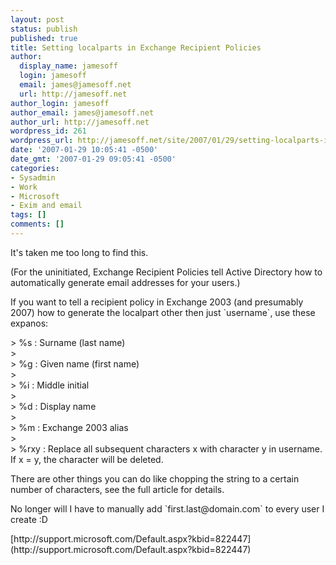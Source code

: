 ```yaml
---
layout: post
status: publish
published: true
title: Setting localparts in Exchange Recipient Policies
author:
  display_name: jamesoff
  login: jamesoff
  email: james@jamesoff.net
  url: http://jamesoff.net
author_login: jamesoff
author_email: james@jamesoff.net
author_url: http://jamesoff.net
wordpress_id: 261
wordpress_url: http://jamesoff.net/site/2007/01/29/setting-localparts-in-exchange-recipient-policies/
date: '2007-01-29 10:05:41 -0500'
date_gmt: '2007-01-29 09:05:41 -0500'
categories:
- Sysadmin
- Work
- Microsoft
- Exim and email
tags: []
comments: []
---
```

<p>It's taken me too long to find this.</p>
<p>(For the uninitiated, Exchange Recipient Policies tell Active Directory how to automatically generate email addresses for your users.)</p>
<p>If you want to tell a recipient policy in Exchange 2003 (and presumably 2007) how to generate the localpart other then just `username`, use these expanos:</p>
<p>> %s : Surname (last name)<br />
><br />
> %g : Given name (first name)<br />
><br />
> %i : Middle initial<br />
><br />
> %d : Display name<br />
><br />
> %m : Exchange 2003 alias<br />
><br />
> %rxy : Replace all subsequent characters x with character y in username. If x = y, the character will be deleted.</p>
<p>There are other things you can do like chopping the string to a certain number of characters, see the full article for details.</p>
<p>No longer will I have to manually add `first.last@domain.com` to every user I create :D</p>
<p>[http:&#47;&#47;support.microsoft.com&#47;Default.aspx?kbid=822447](http:&#47;&#47;support.microsoft.com&#47;Default.aspx?kbid=822447)</p>
